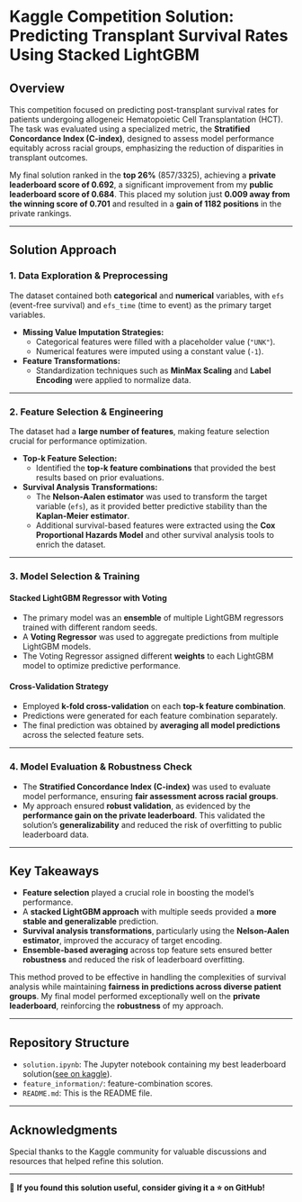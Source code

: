 # Kaggle Competition Solution: Predicting Transplant Survival Rates Using Stacked LightGBM

## Overview

This competition focused on predicting post-transplant survival rates for patients undergoing allogeneic Hematopoietic Cell Transplantation (HCT). The task was evaluated using a specialized metric, the **Stratified Concordance Index (C-index)**, designed to assess model performance equitably across racial groups, emphasizing the reduction of disparities in transplant outcomes.

My final solution ranked in the **top 26%** (857/3325), achieving a **private leaderboard score of 0.692**, a significant improvement from my **public leaderboard score of 0.684**. This placed my solution just **0.009 away from the winning score of 0.701** and resulted in a **gain of 1182 positions** in the private rankings.

---

## Solution Approach

### 1. Data Exploration & Preprocessing

The dataset contained both **categorical** and **numerical** variables, with `efs` (event-free survival) and `efs_time` (time to event) as the primary target variables.

- **Missing Value Imputation Strategies:**
  - Categorical features were filled with a placeholder value (`"UNK"`).
  - Numerical features were imputed using a constant value (`-1`).
- **Feature Transformations:**
  - Standardization techniques such as **MinMax Scaling** and **Label Encoding** were applied to normalize data.

---

### 2. Feature Selection & Engineering

The dataset had a **large number of features**, making feature selection crucial for performance optimization.

- **Top-k Feature Selection:**
  - Identified the **top-k feature combinations** that provided the best results based on prior evaluations.
- **Survival Analysis Transformations:**
  - The **Nelson-Aalen estimator** was used to transform the target variable (`efs`), as it provided better predictive stability than the **Kaplan-Meier estimator**.
  - Additional survival-based features were extracted using the **Cox Proportional Hazards Model** and other survival analysis tools to enrich the dataset.

---

### 3. Model Selection & Training

#### **Stacked LightGBM Regressor with Voting**
- The primary model was an **ensemble** of multiple LightGBM regressors trained with different random seeds.
- A **Voting Regressor** was used to aggregate predictions from multiple LightGBM models.
- The Voting Regressor assigned different **weights** to each LightGBM model to optimize predictive performance.

#### **Cross-Validation Strategy**
- Employed **k-fold cross-validation** on each **top-k feature combination**.
- Predictions were generated for each feature combination separately.
- The final prediction was obtained by **averaging all model predictions** across the selected feature sets.

---

### 4. Model Evaluation & Robustness Check

- The **Stratified Concordance Index (C-index)** was used to evaluate model performance, ensuring **fair assessment across racial groups**.
- My approach ensured **robust validation**, as evidenced by the **performance gain on the private leaderboard**. This validated the solution’s **generalizability** and reduced the risk of overfitting to public leaderboard data.

---

## Key Takeaways

- **Feature selection** played a crucial role in boosting the model’s performance.
- A **stacked LightGBM approach** with multiple seeds provided a **more stable and generalizable** prediction.
- **Survival analysis transformations**, particularly using the **Nelson-Aalen estimator**, improved the accuracy of target encoding.
- **Ensemble-based averaging** across top feature sets ensured better **robustness** and reduced the risk of leaderboard overfitting.

This method proved to be effective in handling the complexities of survival analysis while maintaining **fairness in predictions across diverse patient groups**. My final model performed exceptionally well on the **private leaderboard**, reinforcing the **robustness** of my approach.

---

## Repository Structure

- `solution.ipynb`: The Jupyter notebook containing my best leaderboard solution([see on kaggle](https://www.kaggle.com/code/oluwatobibetiku/cibmtr-submission/notebook?scriptVersionId=224469880)).
- `feature_information/`: feature-combination scores.
- `README.md`: This is the README file.

---

## Acknowledgments

Special thanks to the Kaggle community for valuable discussions and resources that helped refine this solution.

---

📢 **If you found this solution useful, consider giving it a ⭐ on GitHub!**
